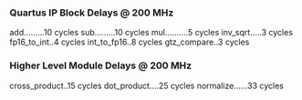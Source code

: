 ### Quartus IP Block Delays @ 200 MHz ###
add.........10 cycles
sub.........10 cycles
mul..........5 cycles
inv_sqrt.....3 cycles
fp16_to_int..4 cycles
int_to_fp16..8 cycles
gtz_compare..3 cycles

### Higher Level Module Delays @ 200 MHz ###
cross_product..15 cycles
dot_product....25 cycles
normalize......33 cycles